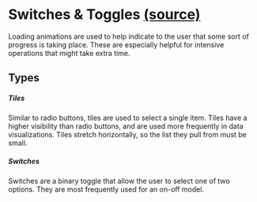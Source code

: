 Switches & Toggles [(source)](https://github.com/bullhorn/novo-elements/blob/master/src/elements/switch)
========================================================================================================

Loading animations are used to help indicate to the user that some sort of progress is taking place. These are especially helpful for intensive operations that might take extra time.

Types
-----

##### Tiles

Similar to radio buttons, tiles are used to select a single item. Tiles have a higher visibility than radio buttons, and are used more frequently in data visualizations. Tiles stretch horizontally, so the list they pull from must be small.

##### Switches

Switches are a binary toggle that allow the user to select one of two options. They are most frequently used for an on\-off model.

<code-example example="switch-usage"></code-example>


